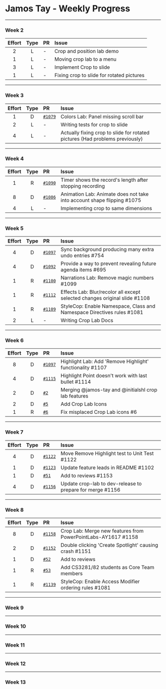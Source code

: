 # Jamos Tay - Weekly Progress

---

### Week 2

Effort| Type | PR | Issue
:----:|:----:|:-----------|:------
2 | L | - | Crop and position lab demo
1 | L | - | Moving crop lab to a menu
3 | L | - | Implement Crop to slide
1 | L | - | Fixing crop to slide for rotated pictures
---
### Week 3

Effort| Type | PR | Issue
:----:|:----:|:-----------|:------
1 | D | [`#1079`](https://github.com/PowerPointLabs/PowerPointLabs/pull/1079) | Colors Lab: Panel missing scroll bar
2 | L | - | Writing tests for crop to slide
4 | L | - | Actually fixing crop to slide for rotated pictures (Had problems previously)

---
### Week 4

Effort| Type | PR | Issue
:----:|:----:|:-----------|:------
1 | R | [`#1090`](https://github.com/PowerPointLabs/PowerPointLabs/pull/1090) | Timer shows the record's length after stopping recording 
8 | D | [`#1086`](https://github.com/PowerPointLabs/PowerPointLabs/pull/1086) | Animation Lab: Animate does not take into account shape flipping #1075
4 | L | - | Implementing crop to same dimensions

---
### Week 5

Effort| Type | PR | Issue
:----:|:----:|:-----------|:------
4 | D | [`#1097`](https://github.com/PowerPointLabs/PowerPointLabs/pull/1097) | Sync background producing many extra undo entries #754
4 | D | [`#1092`](https://github.com/PowerPointLabs/PowerPointLabs/pull/1092) | Provide a way to prevent revealing future agenda items #695
1 | R | [`#1100`](https://github.com/PowerPointLabs/PowerPointLabs/pull/1100) | Narrations Lab: Remove magic numbers #1099
1 | R | [`#1112`](https://github.com/PowerPointLabs/PowerPointLabs/pull/1112) | Effects Lab: Blur/recolor all except selected changes original slide #1108
1 | R | [`#1109`](https://github.com/PowerPointLabs/PowerPointLabs/pull/1109) | StyleCop: Enable Namespace, Class and Namespace Directives rules #1081
2 | L | - | Writing Crop Lab Docs

---
### Week 6

Effort| Type | PR | Issue
:----:|:----:|:-----------|:------
8 | D | [`#1097`](https://github.com/PowerPointLabs/PowerPointLabs/pull/1121) | Highlight Lab: Add 'Remove Highlight' functionality #1107
4 | D | [`#1115`](https://github.com/PowerPointLabs/PowerPointLabs/pull/1115) | Highlight Point doesn't work with last bullet #1114
2 | D | [`#2`](https://github.com/PowerPointLabs-AY1617-CS3282/PowerPointLabs/pull/2) | Merging @jamos-tay and @initialshl crop lab features
2 | D | [`#5`](https://github.com/PowerPointLabs-AY1617-CS3282/PowerPointLabs/pull/5) | Add Crop Lab Icons
1 | R | [`#6`](https://github.com/PowerPointLabs-AY1617-CS3282/PowerPointLabs/pull/6) | Fix misplaced Crop Lab icons #6


---
### Week 7

Effort| Type | PR | Issue
:----:|:----:|:-----------|:------
4 | D | [`#1122`](https://github.com/PowerPointLabs/PowerPointLabs/pull/1122) | Move Remove Highlight test to Unit Test #1122
1 | D | [`#1123`](https://github.com/PowerPointLabs/PowerPointLabs/pull/1123) | Update feature leads in README #1102
1 | D | [`#51`](https://github.com/PowerPointLabs/PowerPointLabs-Website/pull/51) | Add to reviews #1153
4 | D | [`#1156`](https://github.com/PowerPointLabs/PowerPointLabs/pull/1156) | Update crop-lab to dev-release to prepare for merge #1156

---
### Week 8

Effort| Type | PR | Issue
:----:|:----:|:-----------|:------
8 | D | [`#1158`](https://github.com/PowerPointLabs/PowerPointLabs/pull/1158) | Crop Lab: Merge new features from PowerPointLabs-AY1617 #1158
2 | D | [`#1152`](https://github.com/PowerPointLabs/PowerPointLabs/pull/1152) | Double clicking 'Create Spotlight' causing crash #1151
1 | D | [`#52`](https://github.com/PowerPointLabs/PowerPointLabs-Website/pull/52) | Add to reviews
1 | R | [`#53`](https://github.com/PowerPointLabs/PowerPointLabs-Website/pull/53) | Add CS3281/82 students as Core Team members
1 | R | [`#1139`](https://github.com/PowerPointLabs/PowerPointLabs/pull/1139) | StyleCop: Enable Access Modifier ordering rules #1081


---
### Week 9

---
### Week 10

---
### Week 11

---
### Week 12

---
### Week 13

